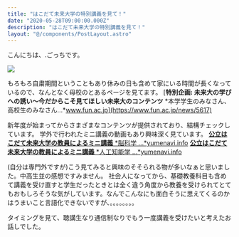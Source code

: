 ```yaml
---
title: "はこだて未来大学の特別講義を見て！"
date: "2020-05-28T09:00:00.000Z"
description: "はこだて未来大学の特別講義を見て！"
layout: "@/components/PostLayout.astro"
---
```


こんにちは、.ごっちです。

![](https://cdn-images-1.medium.com/max/2000/1*G6t5Pa5tWvTQa98xcK11_g.png)

もろもろ自粛期間ということもあり休みの日も含めて家にいる時間が長くなっているので、なんとなく母校のとあるページを見てます。
[**特別企画: 未来大の学びへの誘い～今だからこそ見てほしい未来大のコンテンツ**
*本学学生のみなさん、高校生のみなさん…*www.fun.ac.jp](https://www.fun.ac.jp/news/5617)

新年度が始まってからさまざまなコンテンツが提供されており、結構チェックしています。
学外で行われたミニ講義の動画もあり興味深く見ています。
[**公立はこだて未来大学の教員によるミニ講義**
*脳科学 ...*yumenavi.info](https://yumenavi.info/lecture.aspx?GNKCD=g008534&OraSeq=6407959&ProId=WNA002&SerKbn=3&SearchMod=3&University=V&Page=1&KeyWord=%e5%85%ac%e7%ab%8b%e3%81%af%e3%81%93%e3%81%a0%e3%81%a6%e6%9c%aa%e6%9d%a5%e5%a4%a7%e5%ad%a6)
[**公立はこだて未来大学の教員によるミニ講義**
*人工知能学 ...*yumenavi.info](https://yumenavi.info/lecture.aspx?GNKCD=g007349&OraSeq=6407959&ProId=WNA002&SerKbn=3&SearchMod=3&University=V&Page=1&KeyWord=%e5%85%ac%e7%ab%8b%e3%81%af%e3%81%93%e3%81%a0%e3%81%a6%e6%9c%aa%e6%9d%a5%e5%a4%a7%e5%ad%a6)

(自分は専門外ですが)こう見てみると興味のそそられる物が多いなぁと思いました。中高生並の感想ですみません。
社会人になってから、基礎教養科目も含めて講義を受け直すと学生だったときとは全く違う角度から教養を受けられてとてもおもしろそうな気がしています。なんでこんなにも面白そうに思えてくるのかはうまいこと言語化できないですが、。。。。。。。。

タイミングを見て、聴講生なり通信制なりでもう一度講義を受けたいと考えたお話しでした。
